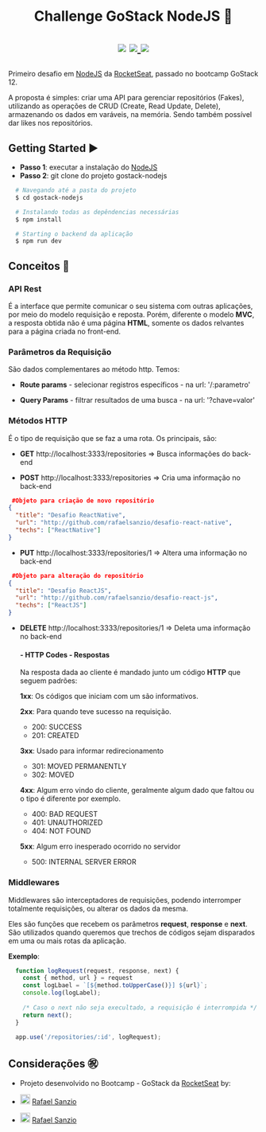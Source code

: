 <h1 align="center">
  Challenge GoStack NodeJS 🚀
  <p align="center">
  <img src="https://img.shields.io/badge/tech-backend-lightgrey" />

  <a href="https://nodejs.org/en/">
    <img src="https://img.shields.io/badge/framework-NodeJS-green" />
  </a>

  <a href="https://github.com/Rocketseat">
    <img src="https://img.shields.io/badge/source-rocketseat-blueviolet" />
  </a>
  </p>
</h1>

Primeiro desafio em [NodeJS](https://nodejs.org/en/ "NodeJS") da [RocketSeat](https://rocketseat.com.br/ "RocketSeat"), passado no bootcamp GoStack 12. 

A proposta é simples: criar uma API para gerenciar repositórios (Fakes), utilizando as operações de CRUD (Create, Read Update, Delete), armazenando os dados em varáveis, na memória. Sendo também possível dar likes nos repositórios.

## Getting Started ▶️
- **Passo 1**: executar a instalação do [NodeJS](https://nodejs.org/en/ "NodeJS")
- **Passo 2**: git clone do projeto gostack-nodejs
```bash
  # Navegando até a pasta do projeto
  $ cd gostack-nodejs

  # Instalando todas as depêndencias necessárias
  $ npm install

  # Starting o backend da aplicação
  $ npm run dev
```

## Conceitos 📕
### API Rest
É a interface que permite comunicar o seu sistema com outras aplicações, por meio do modelo requisição e reposta. Porém, diferente o modelo **MVC**, a resposta obtida não é uma página **HTML**, somente os dados relvantes para a página criada no front-end.

### Parâmetros da Requisição
São dados complementares ao método http. Temos:

* **Route params** - selecionar registros específicos - na url: '/:parametro'

* **Query Params** - filtrar resultados de uma busca - na url: '?chave=valor'

### Métodos HTTP
É o tipo de requisição que se faz a uma rota. Os principais, são:

* **GET** http://localhost:3333/repositories ⇒ Busca informações do back-end

* **POST** http://localhost:3333/repositories ⇒ Cria uma informação no back-end
```json
 #Objeto para criação de novo repositório
{
  "title": "Desafio ReactNative",
  "url": "http://github.com/rafaelsanzio/desafio-react-native",
  "techs": ["ReactNative"]
}
```

* **PUT** http://localhost:3333/repositories/1 ⇒ Altera uma informação no back-end
```json
 #Objeto para alteração do repositório
{
  "title": "Desafio ReactJS",
  "url": "http://github.com/rafaelsanzio/desafio-react-js",
  "techs": ["ReactJS"]
}
```

* **DELETE** http://localhost:3333/repositories/1 ⇒ Deleta uma informação no back-end

	#### - HTTP Codes - Respostas
	Na resposta dada ao cliente é mandado junto um código **HTTP** que seguem padrões:

	**1xx**: Os códigos que iniciam com um são informativos.

	**2xx**: Para quando teve sucesso na requisição.

	- 200: SUCCESS
	- 201: CREATED
  
  **3xx**: Usado para informar redirecionamento

	- 301: MOVED PERMANENTLY
	- 302: MOVED

  **4xx**: Algum erro vindo do cliente, geralmente algum dado que faltou ou o tipo é diferente por exemplo.
  
  - 400: BAD REQUEST
  - 401: UNAUTHORIZED
  - 404: NOT FOUND
  
  
  **5xx**: Algum erro inesperado ocorrido no servidor

  - 500: INTERNAL SERVER ERROR
  

### Middlewares
Middlewares são interceptadores de requisições, podendo interromper totalmente requisições, ou alterar os dados da mesma.

Eles são funções que recebem os parâmetros **request**, **response** e **next**. São utilizados quando queremos que trechos de códigos sejam disparados em uma ou mais rotas da aplicação.

**Exemplo**:

```javascript
  function logRequest(request, response, next) {
    const { method, url } = request
    const logLbael = `[${method.toUpperCase()}] ${url}`;
    console.log(logLabel);
	  
    /* Caso o next não seja execultado, a requisição é interrompida */
    return next();
  }

  app.use('/repositories/:id', logRequest);
```

## Considerações :congratulations:
- Projeto desenvolvido no Bootcamp - GoStack da [RocketSeat](https://rocketseat.com.br/ "RocketSeat")  by:

- <img width="20px" src="https://img.icons8.com/fluent/96/github.png" /> [Rafael Sanzio](https://github.com/rafaelsanzio "Rafael Sanzio")
 
- <img width="20px" src="https://img.icons8.com/color/2x/linkedin.png" /> [Rafael Sanzio](https://www.linkedin.com/in/rafael-sanzio-012778143/ "Rafael Sanzio")
